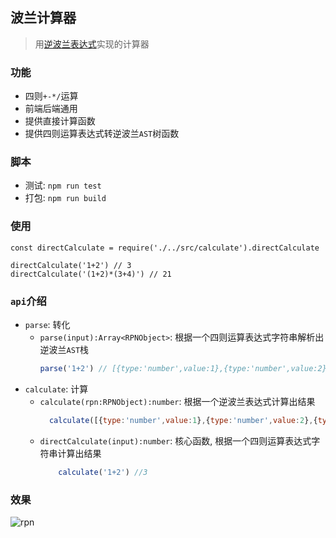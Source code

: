 波兰计算器
---
> 用[逆波兰表达式](https://zh.m.wikipedia.org/wiki/%E6%B3%A2%E5%85%B0%E8%A1%A8%E7%A4%BA%E6%B3%95)实现的计算器

### 功能
- 四则`+-*/`运算
- 前端后端通用
- 提供直接计算函数
- 提供四则运算表达式转逆波兰`AST`树函数

### 脚本

- 测试: `npm run test`
- 打包: `npm run build`

### 使用
```
const directCalculate = require('./../src/calculate').directCalculate

directCalculate('1+2') // 3
directCalculate('(1+2)*(3+4)') // 21
```

### `api`介绍
- `parse`: 转化
    - `parse(input):Array<RPNObject>`: 根据一个四则运算表达式字符串解析出逆波兰`AST`栈
        ```javascript
        parse('1+2') // [{type:'number',value:1},{type:'number',value:2},{type:'operation',value:'+'}]
        ```
- `calculate`: 计算
    - `calculate(rpn:RPNObject):number`: 根据一个逆波兰表达式计算出结果
        ```javascript
          calculate([{type:'number',value:1},{type:'number',value:2},{type:'operation',value:'+'}]) //3
        ```
    - `directCalculate(input):number`: 核心函数, 根据一个四则运算表达式字符串计算出结果
        ```javascript
            calculate('1+2') //3
        ```
### 效果
 ![rpn](https://github.com/followWinter/rpn-calculate/raw/master/res/rpn.jpg)

